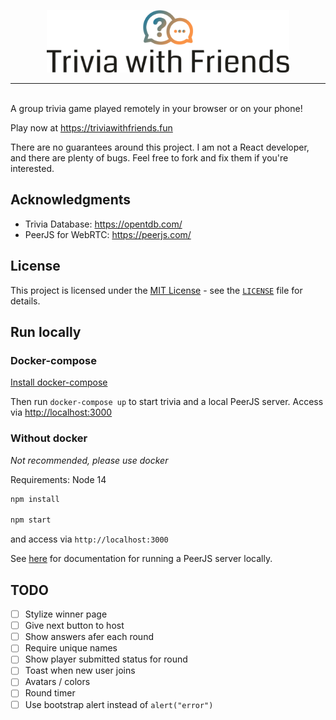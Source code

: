 <p align="center">
  <a href="https://triviawithfriends.fun">
    <img alt="Trivia with Friends logo" src="https://raw.githubusercontent.com/caitlinelfring/trivia/main/src/static/logo.svg" height="100" />
  </a>
</p>

---
<br />
A group trivia game played remotely in your browser or on your phone!

Play now at <https://triviawithfriends.fun>

There are no guarantees around this project. I am not a React developer, and there are plenty of bugs. Feel free to fork and fix them if you're interested.

## Acknowledgments

* Trivia Database: <https://opentdb.com/>
* PeerJS for WebRTC: <https://peerjs.com/>

## License

This project is licensed under the [MIT License](https://opensource.org/licenses/MIT) - see the [`LICENSE`](./LICENSE) file for details.

## Run locally

### Docker-compose

[Install docker-compose](https://docs.docker.com/compose/install/)

Then run `docker-compose up` to start trivia and a local PeerJS server. Access via <http://localhost:3000>

### Without docker

*Not recommended, please use docker*

Requirements: Node 14

```bash
npm install

npm start
```

and access via `http://localhost:3000`

See [here](https://github.com/peers/peerjs-server#natively) for documentation for running a PeerJS server locally.

## TODO

* [ ] Stylize winner page
* [ ] Give next button to host
* [ ] Show answers afer each round
* [ ] Require unique names
* [ ] Show player submitted status for round
* [ ] Toast when new user joins
* [ ] Avatars / colors
* [ ] Round timer
* [ ] Use bootstrap alert instead of `alert("error")`
